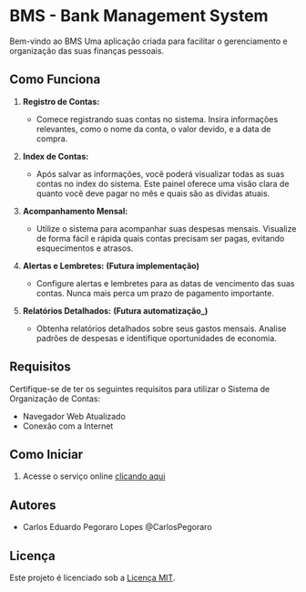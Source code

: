 # BMS - Bank Management System

Bem-vindo ao BMS Uma aplicação criada para facilitar o gerenciamento e organização das suas finanças pessoais.

## Como Funciona

1. **Registro de Contas:**
   - Comece registrando suas contas no sistema. Insira informações relevantes, como o nome da conta, o valor devido, e a data de compra.

2. **Index de Contas:**
   - Após salvar as informações, você poderá visualizar todas as suas contas no index do sistema. Este painel oferece uma visão clara de quanto você deve pagar no mês e quais são as dívidas atuais.

3. **Acompanhamento Mensal:**
   - Utilize o sistema para acompanhar suas despesas mensais. Visualize de forma fácil e rápida quais contas precisam ser pagas, evitando esquecimentos e atrasos.

4. **Alertas e Lembretes:** **(Futura implementação)**
   - Configure alertas e lembretes para as datas de vencimento das suas contas. Nunca mais perca um prazo de pagamento importante.

5. **Relatórios Detalhados:** **(Futura automatização_)**
   - Obtenha relatórios detalhados sobre seus gastos mensais. Analise padrões de despesas e identifique oportunidades de economia.

## Requisitos

Certifique-se de ter os seguintes requisitos para utilizar o Sistema de Organização de Contas:

- Navegador Web Atualizado
- Conexão com a Internet

## Como Iniciar

1. Acesse o serviço online <a href="http://wvl.developerpegoraro.dev.br">clicando aqui</a>
## Autores

- Carlos Eduardo Pegoraro Lopes @CarlosPegoraro

## Licença

Este projeto é licenciado sob a [Licença MIT](LICENSE).
